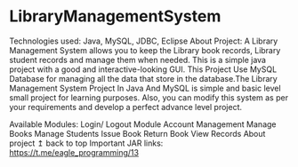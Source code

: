 # LibraryManagementSystem
Technologies used: Java, MySQL, JDBC, Eclipse
About Project:
A Library Management System allows you to keep the Library book records, Library student records and manage them when needed. This is a simple java project with a good and interactive-looking GUI. This Project Use MySQL Database for managing all the data that store in the database.The Library Management System Project In Java And MySQL is simple and basic level small project for learning purposes. Also, you can modify this system as per your requirements and develop a perfect advance level project.

Available Modules:
Login/ Logout Module
Account Management
Manage Books
Manage Students
Issue Book
Return Book
View Records
About project
↥ back to top
Important JAR links: https://t.me/eagle_programming/13
